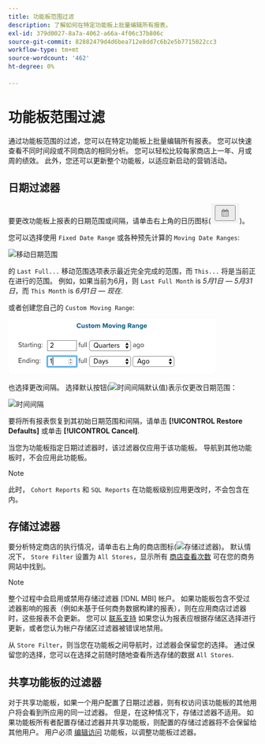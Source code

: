 ```yaml
---
title: 功能板范围过滤
description: 了解如何在特定功能板上批量编辑所有报表。
exl-id: 379d0027-8a7a-4062-a66a-4f06c37b806c
source-git-commit: 82882479d4d6bea712e8dd7c6b2e5b7715022cc3
workflow-type: tm+mt
source-wordcount: '462'
ht-degree: 0%

---
```


# 功能板范围过滤

通过功能板范围的过滤，您可以在特定功能板上批量编辑所有报表。 您可以快速查看不同时间段或不同商店的相同分析。 您可以轻松比较每家商店上一年、月或周的绩效。 此外，您还可以更新整个功能板，以适应新启动的营销活动。

## 日期过滤器

要更改功能板上报表的日期范围或间隔，请单击右上角的日历图标(![日历](../../assets/calendar-button.png))。

您可以选择使用 `Fixed Date Range` 或各种预先计算的 `Moving Date Ranges`:

![移动日期范围](../../assets/moving_date_ranges.png)

的 `Last Full...` 移动范围选项表示最近完全完成的范围，而 `This...` 将是当前正在进行的范围。 例如，如果当前为6月，则 `Last Full Month` is _5月1日 — 5月31日_，而 `This Month` is _6月1日 — 现在_.

或者创建您自己的 `Custom Moving Range`\:

![自定义移动范围](../../assets/custom-moving-range.png)

也选择更改间隔。 选择默认按钮(![时间间隔默认值](../../assets/time_interval_default.png))表示仅更改日期范围：

![时间间隔](../../assets/time_interval.png)

要将所有报表恢复到其初始日期范围和间隔，请单击 **[!UICONTROL Restore Defaults]** 或单击 **[!UICONTROL Cancel]**.

当您为功能板指定日期过滤器时，该过滤器仅应用于该功能板。 导航到其他功能板时，不会应用此功能板。

>[!NOTE]
>
>此时， `Cohort Reports` 和 `SQL Reports` 在功能板级别应用更改时，不会包含在内。

## 存储过滤器

要分析特定商店的执行情况，请单击右上角的商店图标(![存储过滤器](../../assets/store-filter.png))。 默认情况下， `Store Filter` 设置为 `All Stores`，显示所有 [商店查看次数](https://experienceleague.adobe.com/docs/commerce-admin/stores-sales/site-store/store-views.html) 可在您的商务网站中找到。

>[!NOTE]
>
>整个过程中会启用或禁用存储过滤器 [!DNL MBI] 帐户。 如果功能板包含不受过滤器影响的报表（例如未基于任何商务数据构建的报表），则在应用商店过滤器时，这些报表不会更新。 您可以 [联系支持](../../guide-overview.md) 如果您认为报表应根据存储区选择进行更新，或者您认为帐户存储区过滤器被错误地禁用。

从 `Store Filter`，则当您在功能板之间导航时，过滤器会保留您的选择。 通过保留您的选择，您可以在选择之前随时随地查看所选存储的数据 `All Stores`.

## 共享功能板的过滤器

对于共享功能板，如果一个用户配置了日期过滤器，则有权访问该功能板的其他用户将会看到所应用的同一过滤器。 但是，在这种情况下，存储过滤器不适用。 如果功能板所有者配置存储过滤器并共享功能板，则配置的存储过滤器将不会保留给其他用户。 用户必须 [编辑访问](../../data-user/dashboards/share-dashboard-with-users.md) 功能板，以调整功能板过滤器。

